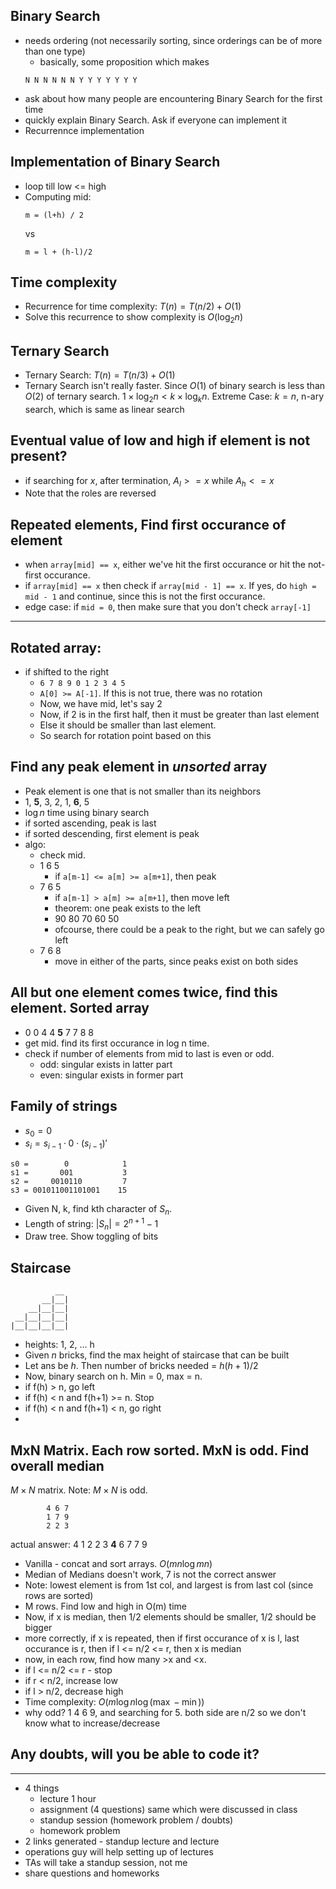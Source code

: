 Binary Search
-------------
- needs ordering (not necessarily sorting, since orderings can be of more than one type)
    - basically, some proposition which makes
    ```
    N N N N N N Y Y Y Y Y Y Y
    ```
- ask about how many people are encountering Binary Search for the first time
- quickly explain Binary Search. Ask if everyone can implement it
- Recurrennce implementation

 
Implementation of Binary Search
-------------------------------
- loop till low <= high
- Computing mid:
    ```
    m = (l+h) / 2
    ```
    vs
    ```
    m = l + (h-l)/2
    ```
    
Time complexity
---------------
- Recurrence for time complexity: $T(n) = T(n/2) + O(1)$
- Solve this recurrence to show complexity is $O(\log_2 n)$


Ternary Search
--------------
- Ternary Search: $T(n) = T(n/3) + O(1)$
- Ternary Search isn't really faster. Since $O(1)$ of binary search is less than $O(2)$ of ternary search. $1 \times \log_2 n < k \times \log_k n$. Extreme Case: $k=n$, n-ary search, which is same as linear search


Eventual value of low and high if element is not present?
---------------------------------------------------------
- if searching for $x$, after termination, $A_l >= x$ while $A_h <= x$
- Note that the roles are reversed


Repeated elements, Find first occurance of element
-------------------------------
- when `array[mid] == x`, either we've hit the first occurance or hit the not-first occurance.
- if `array[mid] == x` then check if `array[mid - 1] == x`. If yes, do `high = mid - 1` and continue, since this is not the first occurance.
- edge case: if `mid = 0`, then make sure that you don't check `array[-1]`

-- --

Rotated array:
--------------
- if shifted to the right
    - `6 7 8 9 0 1 2 3 4 5`
    - `A[0] >= A[-1]`. If this is not true, there was no rotation
    - Now, we have mid, let's say 2
    - Now, if 2 is in the first half, then it must be greater than last element
    - Else it should be smaller than last element.
    - So search for rotation point based on this


Find any peak element in _unsorted_ array
------------------------------------------
- Peak element is one that is not smaller than its neighbors
- 1, **5**, 3, 2, 1, **6**, 5
- $\log n$ time using binary search
- if sorted ascending, peak is last
- if sorted descending, first element is peak
- algo:
    - check mid.
    - 1 6 5
        - if `a[m-1] <= a[m] >= a[m+1]`, then peak
    - 7 6 5
        - if `a[m-1] > a[m] >= a[m+1]`, then move left
        - theorem: one peak exists to the left
        - 90 80 70 60 50
        - ofcourse, there could be a peak to the right, but we can safely go left
    - 7 6 8
        - move in either of the parts, since peaks exist on both sides


All but one element comes twice, find this element. Sorted array
----------------------------------------------------------------
- 0 0 4 4 **5** 7 7 8 8
- get mid. find its first occurance in log n time.
- check if number of elements from mid to last is even or odd.
    - odd: singular exists in latter part
    - even: singular exists in former part

Family of strings
-----------------
- $s_0 = 0$
- $s_i = s_{i-1} \cdot 0 \cdot (s_{i-1})'$

```
s0 =        0            1
s1 =       001           3
s2 =     0010110         7
s3 = 001011001101001    15
```
- Given N, k, find kth character of $S_n$.
- Length of string: $|S_n| = 2^{n+1} - 1$
- Draw tree. Show toggling of bits



Staircase
---------
```
          __
       __|__|
    __|__|__|
 __|__|__|__|
|__|__|__|__|
```
- heights: 1, 2, ... h
- Given $n$ bricks, find the max height of staircase that can be built
- Let ans be $h$. Then number of bricks needed = $h(h+1) / 2$
- Now, binary search on h. Min = 0, max = n. 
- if f(h) > n, go left
- if f(h) < n and f(h+1) >= n. Stop
- if f(h) < n and f(h+1) < n, go right
- 


MxN Matrix. Each row sorted. MxN is odd. Find overall median
------------------------------------
$M \times N$ matrix. Note: $M \times N$ is odd.
```
        4 6 7
        1 7 9
        2 2 3
```
actual answer: 4
1 2 2 3 **4** 6 7 7 9

- Vanilla - concat and sort arrays. $O(mn \log{mn})$
- Median of Medians doesn't work, 7 is not the correct answer
- Note: lowest element is from 1st col, and largest is from last col (since rows are sorted)
- M rows. Find low and high in O(m) time
- Now, if x is median, then 1/2 elements should be smaller, 1/2 should be bigger
- more correctly, if x is repeated, then if first occurance of x is l, last occurance is r, then if l <= n/2 <= r, then x is median
- now, in each row, find how many >x and <x.
- if l <= n/2 <= r - stop
- if r < n/2, increase low
- if l > n/2, decrease high
- Time complexity: $O(m \log n \log{(\max - \min)})$
- why odd? 1 4 6 9, and searching for 5. both side are n/2 so we don't know what to increase/decrease

Any doubts, will you be able to code it?
----------------------------------------


-- --






- 4 things
    - lecture 1 hour
    - assignment (4 questions) same which were discussed in class
    - standup session (homework problem / doubts)
    - homework problem
- 2 links generated - standup lecture and lecture
- operations guy will help setting up of lectures
- TAs will take a standup session, not me
- share questions and homeworks
